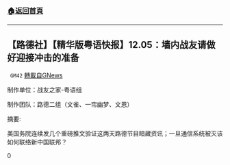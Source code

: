 ###  [:house:返回首頁](https://github.com/ourhimalayas/txt)
---

## 【路德社】【精华版粤语快报】12.05：墙内战友请做好迎接冲击的准备
` GM42` [轉載自GNews](https://gnews.org/zh-hans/622978/)

制作单位：战友之家-粤语组

制作团队：路德二组（文雀、一帘幽梦、文恩）



摘要:

美国务院连续发几个重磅推文验证这两天路德节目暗藏资讯；一旦通信系统被灭该如何联络新中国联邦？

0
